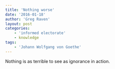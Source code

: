 ```yaml
---
title: 'Nothing worse'
date: '2016-01-18'
author: 'Greg Raven'
layout: post
categories:
    - 'informed electorate'
    - knowledge
tags:
    - 'Johann Wolfgang von Goethe'
---
```


Nothing is as terrible to see as ignorance in action.